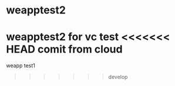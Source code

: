 # weapptest2
weapptest2 for vc test
<<<<<<< HEAD
comit from cloud
=======

weapp test1
>>>>>>> develop
